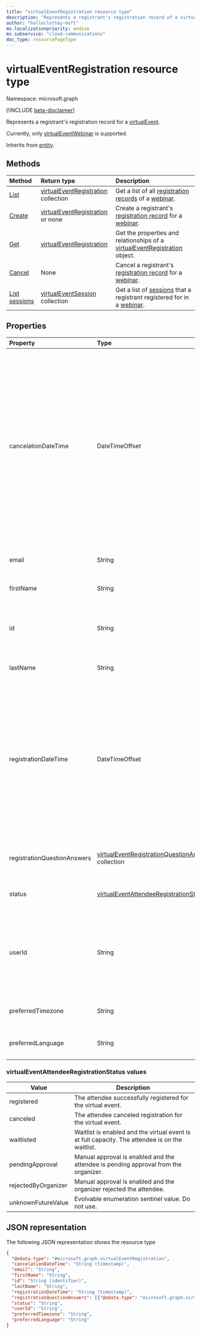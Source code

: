 ```yaml
---
title: "virtualEventRegistration resource type"
description: "Represents a registrant's registration record of a virtual event."
author: "halleclottey-msft"
ms.localizationpriority: medium
ms.subservice: "cloud-communications"
doc_type: resourcePageType
---
```


# virtualEventRegistration resource type

Namespace: microsoft.graph

[!INCLUDE [beta-disclaimer](../../includes/beta-disclaimer.md)]

Represents a registrant's registration record for a [virtualEvent](../resources/virtualevent.md).

Currently, only [virtualEventWebinar](../resources/virtualeventwebinar.md) is supported.

Inherits from [entity](../resources/entity.md).

## Methods

|Method|Return type|Description|
|:---|:---|:---|
|[List](../api/virtualeventregistration-list.md)|[virtualEventRegistration](../resources/virtualeventregistration.md) collection|Get a list of all [registration records](../resources/virtualeventregistration.md) of a [webinar](../resources/virtualeventwebinar.md).|
|[Create](../api/virtualeventwebinar-post-registrations.md)|[virtualEventRegistration](../resources/virtualeventregistration.md) or none|Create a registrant's [registration record](../resources/virtualeventregistration.md) for a [webinar](../resources/virtualeventwebinar.md).|
|[Get](../api/virtualeventregistration-get.md)|[virtualEventRegistration](../resources/virtualeventregistration.md)|Get the properties and relationships of a [virtualEventRegistration](../resources/virtualeventregistration.md) object.|
|[Cancel](../api/virtualeventregistration-cancel.md)|None|Cancel a registrant's [registration record](../resources/virtualeventregistration.md) for a [webinar](../resources/virtualeventwebinar.md).|
|[List sessions](../api/virtualeventregistration-list-sessions.md)|[virtualEventSession](../resources/virtualeventsession.md) collection|Get a list of [sessions](../resources/virtualeventsession.md) that a registrant registered for in a [webinar](../resources/virtualeventwebinar.md).|


## Properties

|Property|Type|Description|
|:---|:---|:---|
|cancelationDateTime|DateTimeOffset|Date and time when the registrant cancels their registration for the virtual event. Only appears when applicable. The Timestamp type represents date and time information using ISO 8601 format and is always in UTC time. For example, midnight UTC on Jan 1, 2014 is `2014-01-01T00:00:00Z`.|
|email|String|Email address of the registrant.|
|firstName|String|First name of the registrant.|
|id|String|Unique identifier of the registrant. Read-only. Inherited from [entity](../resources/entity.md).|
|lastName|String|Last name of the registrant.|
|registrationDateTime|DateTimeOffset|Date and time when the registrant registers for the virtual event. The Timestamp type represents date and time information using ISO 8601 format and is always in UTC time. For example, midnight UTC on Jan 1, 2014 is `2014-01-01T00:00:00Z`.|
|registrationQuestionAnswers|[virtualEventRegistrationQuestionAnswer](../resources/virtualeventregistrationquestionanswer.md) collection|The registrant's answer to the registration questions.|
|status|[virtualEventAttendeeRegistrationStatus](#virtualeventattendeeregistrationstatus-values)|Registration status of the registrant. Read-only. |
|userId|String|The registrant's ID in Microsoft Entra ID. Only appears when the registrant is registered in Microsoft Entra ID.|
|preferredTimezone|String|The registrant's time zone details.|
|preferredLanguage|String|The registrant's preferred language.|

### virtualEventAttendeeRegistrationStatus values

| Value | Description |
| ----- | ----------- |
| registered | The attendee successfully registered for the virtual event. |
| canceled | The attendee canceled registration for the virtual event. |
| waitlisted | Waitlist is enabled and the virtual event is at full capacity. The attendee is on the waitlist. |
| pendingApproval | Manual approval is enabled and the attendee is pending approval from the organizer. |
| rejectedByOrganizer | Manual approval is enabled and the organizer rejected the attendee. |
| unknownFutureValue | Evolvable enumeration sentinel value. Do not use. |

## JSON representation

The following JSON representation shows the resource type
<!-- {
  "blockType": "resource",
  "keyProperty": "id",
  "@odata.type": "microsoft.graph.virtualEventRegistration",
  "baseType": "microsoft.graph.entity",
  "openType": false
}
-->
``` json
{
  "@odata.type": "#microsoft.graph.virtualEventRegistration",
  "cancelationDateTime": "String (timestamp)",
  "email": "String",
  "firstName": "String",
  "id": "String (identifier)",  
  "lastName": "String",
  "registrationDateTime": "String (timestamp)",
  "registrationQuestionAnswers": [{"@odata.type": "microsoft.graph.virtualEventRegistrationQuestionAnswer"}],
  "status": "String",
  "userId": "String",
  "preferredTimezone": "String",
  "preferredLanguage": "String"
}
```
